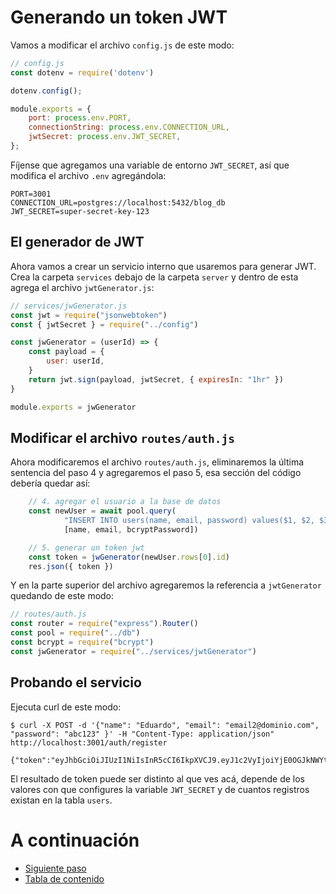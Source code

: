 # Generando un token JWT

Vamos a modificar el archivo `config.js` de este modo:

```javascript
// config.js
const dotenv = require('dotenv')

dotenv.config();

module.exports = {
    port: process.env.PORT,
    connectionString: process.env.CONNECTION_URL,
    jwtSecret: process.env.JWT_SECRET,
};
```

Fíjense que agregamos una variable de entorno `JWT_SECRET`, así que modifica el archivo `.env` agregándola:

```
PORT=3001
CONNECTION_URL=postgres://localhost:5432/blog_db
JWT_SECRET=super-secret-key-123
```

## El generador de JWT

Ahora vamos a crear un servicio interno que usaremos para generar JWT. Crea la carpeta `services` debajo de la carpeta `server` y dentro de esta agrega el archivo `jwtGenerator.js`:

```javascript
// services/jwGenerator.js
const jwt = require("jsonwebtoken")
const { jwtSecret } = require("../config")

const jwGenerator = (userId) => {
    const payload = {
        user: userId,
    }
    return jwt.sign(payload, jwtSecret, { expiresIn: "1hr" })
}

module.exports = jwGenerator
```

## Modificar el archivo `routes/auth.js`

Ahora modificaremos el archivo `routes/auth.js`, eliminaremos la última sentencia del paso 4 y agregaremos el paso 5, esa sección del código debería quedar así:

```javascript
    // 4. agregar el usuario a la base de datos
    const newUser = await pool.query(
            "INSERT INTO users(name, email, password) values($1, $2, $3) RETURNING *",
            [name, email, bcryptPassword])

    // 5. generar un token jwt
    const token = jwGenerator(newUser.rows[0].id)
    res.json({ token })
```

Y en la parte superior del archivo agregaremos la referencia a `jwtGenerator` quedando de este modo:

```javascript
// routes/auth.js
const router = require("express").Router()
const pool = require("../db")
const bcrypt = require("bcrypt")
const jwGenerator = require("../services/jwtGenerator")
```

## Probando el servicio

Ejecuta curl de este modo:

```
$ curl -X POST -d '{"name": "Eduardo", "email": "email2@dominio.com", "password": "abc123" }' -H "Content-Type: application/json" http://localhost:3001/auth/register

{"token":"eyJhbGciOiJIUzI1NiIsInR5cCI6IkpXVCJ9.eyJ1c2VyIjoiYjE0OGJkNWYtNmVmNi00MDYwLThhZjYtODIxNDBkMWQ5YjRiIiwiaWF0IjoxNjQ5NTU4NzUyLCJleHAiOjE2NDk1NjIzNTJ9.Zh63Ca0qPR9uYWwl7mlBWa3TejzJ8e18o0UFZB75DXY"}
```

El resultado de token puede ser distinto al que ves acá, depende de los valores con que configures la variable `JWT_SECRET` y de cuantos registros existan en la tabla `users`.

# A continuación 

- [Siguiente paso](STEP7.md)
- [Tabla de contenido](README.md#Pasos)
